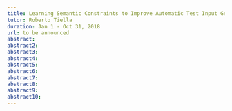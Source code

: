 ```yaml
---
title: Learning Semantic Constraints to Improve Automatic Test Input Generation for Grammar-based Systems
tutor: Roberto Tiella
duration: Jan 1 - Oct 31, 2018
url: to be announced
abstract:
abstract2: 
abstract3: 
abstract4: 
abstract5:
abstract6:
abstract7:
abstract8:
abstract9:
abstract10:
---
```



